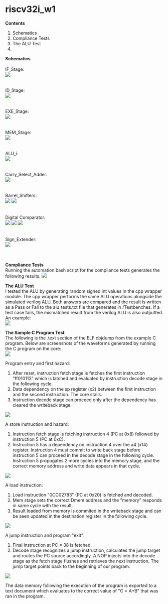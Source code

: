 # riscv32i_w1
 <strong> Contents </strong> <br>
<ol>
  <li> Schematics </li>  
  <li> Compliance Tests </li>
  <li> The ALU Test </li>
 <li The Sample C Program Test </li>
</ol>

<strong> Schematics </strong> <br><br>
IF_Stage: <br>
<img src="IFStage.png">
<br><br><br>
ID_Stage: <br>
<img src="ID_Stage.png">
<br><br><br>
EXE_Stage: <br>
<img src="ExeStage.png">
<br><br><br>
MEM_Stage: <br>
<img src="MemStage.png">
<br><br><br>
ALU_i: <br>
<img src="ALU-I.png">
<br><br><br>
Carry_Select_Adder: <br>
<img src="CarrySelect_Adder.png">
<br><br><br>
Barrel_Shifters: <br>
<img src="BarrelShifter_Left.png">
<img src="BarrelShifter_Right.png">
<br><br><br>
Digital Comparator: <br>
<img src="Comparator_Sheet1.png">
<img src="Comparator_Sheet2.png">
<img src="Comparator_Sheet3.png">
<br><br><br>
Sign_Extender: <br>
<img src="SignExt.png">
<br><br><br>

<strong> Compliance Tests </strong> <br>
Running the automation bash script for the compliance tests generates the following results.
<img src="compliance.png">

<strong> The ALU Test </strong> <br>
I tested the ALU by generating random signed int values in the cpp wrapper module. The cpp wrapper performs the same ALU operations alongside the simulated verilog ALU. Both answers are compared and the result is written as a Pass or Fail to the alu_tests.txt file that generates in /Testbenches. If a test case fails, the mismatched result from the verilog ALU is also outputted. An example:<br>
<img src="alu_test_example.PNG">
<br>

<strong> The Sample C Program Test</strong> <br>
The following is the .text section of the ELF objdump from the example C program. Below are screenshots of the waveforms generated by running the C program on the core:<br>
<img src="objdump.PNG">
<br>

Program entry and first hazard:
<ol>
  <li> After reset, instruction fetch stage is fetches the first instruction "ff010113" which is latched and evaluated by instruction decode stage in the following cycle. </li>  
  <li> Data dependency on the sp register (x2) between the first instruction and the second instruction. The core stalls. </li>
  <li> Instruction decode stage can proceed only after the dependency has cleared the writeback stage. </li>
</ol>
<img src="sample_program_hazard.PNG">
<br>

A store instruction and hazard:
<ol>
  <li> Instruction fetch stage is fetching instruction 4 (PC at 0x8) followed by instruction 5 (PC at 0xC). </li>  
  <li> Instruction 5 has a dependency on instruction 4 over the a4 (x14) register. Instruction 4 must commit to write back stage before instruction 5 can proceed in the decode stage in the following cycle. Instruction 5 propogates 2 more cycles into the memory stage, and the correct memory address and write data appears in that cycle. </li>
</ol>
<img src="sample_program_sw.PNG">
<br>

A load instruction:
<ol>
  <li> Load instruction "0CC02783" (PC at 0x20) is fetched and decoded. </li>  
  <li> Mem stage sets the correct Dmem address and the "memory" responds in same cycle with the result. </li>
  <li> Result loaded from memory is commited in the writeback stage and can be seen updated in the destination register in the following cycle. </li>
</ol>
<img src="sample_program_ld.PNG">
<br>

A jump instruction and program "exit":
<ol>
  <li> Final instruction at PC = 38 is fetched. </li>  
  <li> Decode stage recognizes a jump instruction, calculates the jump target and routes the PC source accordingly. A NOP injects into the decode stage as the fetch stage flushes and retrieves the next instruction. The jump target points back to the beginning of our program. </li>
</ol>
<img src="sample_program_jalr.PNG">

The data memory following the execution of the program is exported to a text document which evaluates to the correct value of "C = A+B" that was ran in the program.
